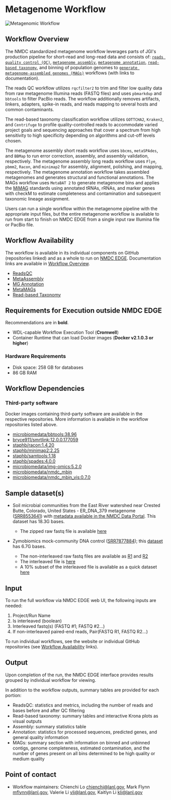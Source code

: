 # Metagenome Workflow

![Metagenomic Workflow](./metag_workflow2024.svg)

## Workflow Overview

The NMDC standardized metagenome workflow leverages parts of JGI's production pipeline for short-read and long-read data and consists of: [`reads quality control (QC)`](https://docs.microbiomedata.org/workflows/chapters/3_Metagenome_Reads_QC/index.html), [`metagenome assembly`](https://docs.microbiomedata.org/workflows/chapters/4_Metagenome_Assembly/index.html), [`metagenome annotation`](https://docs.microbiomedata.org/workflows/chapters/5_Metagenome_and_Metatranscriptome_Annotation/index.html), [`read-based taxonomy`](https://docs.microbiomedata.org/workflows/chapters/2_Read_Based_Taxonomy/index.html), and binning of population genomes to [`generate metagenome-assembled genomes (MAGs)`](https://docs.microbiomedata.org/workflows/chapters/6_Metagenome_Assembled_Genome/index.html) workflows (with links to documentation).

The reads QC workflow utilizes `rqcfilter2` to trim and filter low quality data from raw metagenome Illumina reads (FASTQ files) and uses `pbmarkdup` and `bbtools` to filter PacBio reads. The workflow additionally removes artifacts, linkers, adapters, spike-in reads, and reads mapping to several hosts and common contaminants.

The read-based taxonomy classification workflow utilizes `GOTTCHA2`, `Kraken2`, and `Centrifuge` to profile quality-controlled reads to accommodate varied project goals and sequencing approaches that cover a spectrum from high sensitivity to high specificity depending on algorithms and cut-off levels chosen.

The metagenome assembly short reads workflow uses `bbcms`, `metaSPAdes`, and `BBMap` to run error correction, assembly, and assembly validation, respectively. The metagenome assembly long reads workflow uses `Flye`, `pbmm2`, `Racon`, and `minimap2` for assembly, alignment, polishing, and mapping, respectively. The metagenome annotation workflow takes assembled metagenomes and generates structural and functional annotations. The MAGs workflow uses `MetaBAT 2` to generate metagenome bins and applies the [MiMAG](https://www.nature.com/articles/nbt.3893) standards using annotated tRNAs, rRNAs, and marker genes with checkM to estimate completeness and contamination and subsequent taxonomic lineage assignment.

Users can run a single workflow within the metagenome pipeline with the appropriate input files, but the entire metagenome workflow is available to run from start to finish on NMDC EDGE from a single input raw Illumina file or PacBio file.

## Workflow Availability

The workflow is available in its individual components on GitHub (repositories linked) and as a whole to run on [NMDC EDGE](https://nmdc-edge.org/home). Documentation links are available in [Workflow Overview](#workflow-overview).

- [ReadsQC](https://github.com/microbiomedata/ReadsQC)
- [MetaAssembly](https://github.com/microbiomedata/metaAssembly)
- [MG Annotation](https://github.com/microbiomedata/mg_annotation)
- [MetaMAGs](https://github.com/microbiomedata/metaMAGs)
- [Read-based Taxonomy](https://github.com/microbiomedata/ReadbasedAnalysis)

## Requirements for Execution outside NMDC EDGE

Recommendations are in **bold**.

- WDL-capable Workflow Execution Tool (**Cromwell**)
- Container Runtime that can load Docker images (**Docker v2.1.0.3 or higher**)

### Hardware Requirements

- Disk space: 258 GB for databases
- 86 GB RAM

## Workflow Dependencies

### Third-party software

Docker images containing third-party software are available in the respective repositories. More information is available in the workflow repositories listed above.

- [microbiomedata/bbtools:38.96](https://hub.docker.com/r/microbiomedata/bbtools)
- [bryce911/smrtlink:12.0.0.177059](https://hub.docker.com/r/bryce911/smrtlink)
- [staphb/racon:1.4.20](https://hub.docker.com/r/staphb/racon)
- [staphb/minimap2:2.25](https://hub.docker.com/r/staphb/minimap2)
- [staphb/samtools:1.18](https://hub.docker.com/r/staphb/samtools)
- [staphb/spades:4.0.0](https://hub.docker.com/r/staphb/spades)
- [microbiomedata/img-omics:5.2.0](https://hub.docker.com/r/microbiomedata/img-omics)
- [microbiomedata/nmdc_mbin](https://hub.docker.com/r/microbiomedata/nmdc_mbin)
- [microbiomedata/nmdc_mbin_vis:0.7.0](https://hub.docker.com/r/microbiomedata/nmdc_mbin_vis)

## Sample dataset(s)

- Soil microbial communities from the East River watershed near Crested Butte, Colorado, United States - ER_DNA_379 metagenome ([SRR8553641](https://www.ncbi.nlm.nih.gov/sra/SRX5355418)) with [metadata available in the NMDC Data Portal](https://data.microbiomedata.org/details/study/nmdc:sty-11-dcqce727). This dataset has 18.3G bases.

  - The zipped raw fastq file is available [here](https://portal.nersc.gov/cfs/m3408/test_data/SRR8553641/SRR8553641.fastq.gz)

- Zymobiomics mock-community DNA control ([SRR7877884](https://www.ncbi.nlm.nih.gov/sra/SRX4716743)); this [dataset](https://portal.nersc.gov/cfs/m3408/test_data/SRR7877884/) has 6.7G bases.

  - The non-interleaved raw fastq files are available as [R1](https://portal.nersc.gov/cfs/m3408/test_data/SRR7877884/SRR7877884_1.fastq.gz) and [R2](https://portal.nersc.gov/cfs/m3408/test_data/SRR7877884/SRR7877884_2.fastq.gz)
  - The interleaved file is [here](https://portal.nersc.gov/cfs/m3408/test_data/SRR7877884/SRR7877884-int.fastq.gz)
  - A 10% subset of the interleaved file is available as a quick dataset [here](https://portal.nersc.gov/cfs/m3408/test_data/SRR7877884/SRR7877884-int-0.1.fastq.gz)

## Input

To run the full workflow via NMDC EDGE web UI, the following inputs are needed:

1. Project/Run Name  
2. Is interleaved (boolean)  
3. Interleaved fastq(s) (FASTQ #1; FASTQ #2...)  
4. If non-interleaved paired-end reads, Pair(FASTQ R1, FASTQ R2...)

To run individual workflows, see the website or individual GitHub repositories (see [Workflow Availability](#workflow-availability) links).

## Output

Upon completion of the run, the NMDC EDGE interface provides results grouped by individual workflow for viewing.

In addition to the workflow outputs, summary tables are provided for each portion:

- ReadsQC: statistics and metrics, including the number of reads and bases before and after QC filtering
- Read-based taxonomy: summary tables and interactive Krona plots as visual outputs
- Assembly: summary statistics table
- Annotation: statistics for processed sequences, predicted genes, and general quality information
- MAGs: summary section with information on binned and unbinned contigs, genome completeness, estimated contamination, and the number of genes present on all bins determined to be high quality or medium quality

## Point of contact

- Workflow maintainers: Chienchi Lo <chienchi@lanl.gov>, Mark Flynn <mflynn@lanl.gov>, Valerie Li <vli@lanl.gov>, Kaitlyn Li <kli@lanl.gov>
